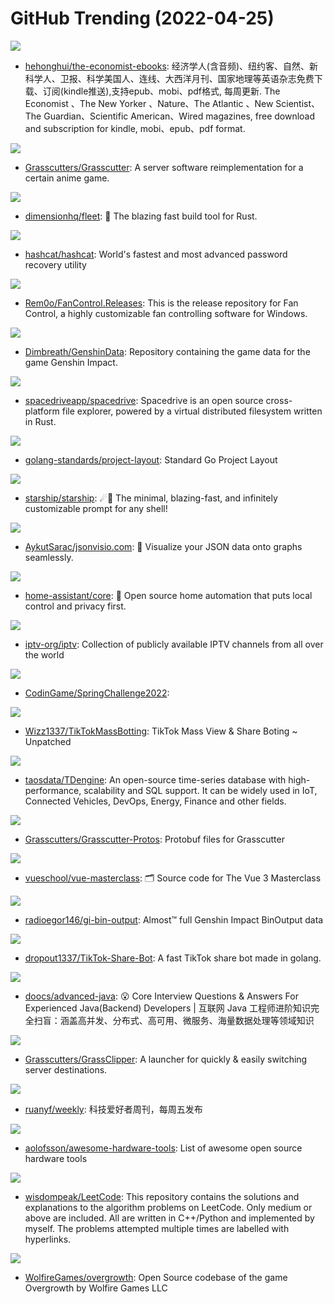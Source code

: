 # GitHub Trending (2022-04-25)

![](https://img.shields.io/badge/CSS-New%20607-green?style=flat-square&logo=appveyor)
- [hehonghui/the-economist-ebooks](https://github.com/hehonghui/the-economist-ebooks): 经济学人(含音频)、纽约客、自然、新科学人、卫报、科学美国人、连线、大西洋月刊、国家地理等英语杂志免费下载、订阅(kindle推送),支持epub、mobi、pdf格式, 每周更新. The Economist 、The New Yorker 、Nature、The Atlantic 、New Scientist、The Guardian、Scientific American、Wired magazines, free download and subscription for kindle, mobi、epub、pdf format.

![](https://img.shields.io/badge/Java-New%20391-green?style=flat-square&logo=appveyor)
- [Grasscutters/Grasscutter](https://github.com/Grasscutters/Grasscutter): A server software reimplementation for a certain anime game.

![](https://img.shields.io/badge/Rust-New%20230-green?style=flat-square&logo=appveyor)
- [dimensionhq/fleet](https://github.com/dimensionhq/fleet): 🚀 The blazing fast build tool for Rust.

![](https://img.shields.io/badge/C-New%20102-green?style=flat-square&logo=appveyor)
- [hashcat/hashcat](https://github.com/hashcat/hashcat): World's fastest and most advanced password recovery utility

![](https://img.shields.io/badge/none-New%20184-green?style=flat-square&logo=appveyor)
- [Rem0o/FanControl.Releases](https://github.com/Rem0o/FanControl.Releases): This is the release repository for Fan Control, a highly customizable fan controlling software for Windows.

![](https://img.shields.io/badge/none-New%2032-green?style=flat-square&logo=appveyor)
- [Dimbreath/GenshinData](https://github.com/Dimbreath/GenshinData): Repository containing the game data for the game Genshin Impact.

![](https://img.shields.io/badge/TypeScript-New%2093-green?style=flat-square&logo=appveyor)
- [spacedriveapp/spacedrive](https://github.com/spacedriveapp/spacedrive): Spacedrive is an open source cross-platform file explorer, powered by a virtual distributed filesystem written in Rust.

![](https://img.shields.io/badge/Makefile-New%2037-green?style=flat-square&logo=appveyor)
- [golang-standards/project-layout](https://github.com/golang-standards/project-layout): Standard Go Project Layout

![](https://img.shields.io/badge/Rust-New%20312-green?style=flat-square&logo=appveyor)
- [starship/starship](https://github.com/starship/starship): ☄🌌️ The minimal, blazing-fast, and infinitely customizable prompt for any shell!

![](https://img.shields.io/badge/TypeScript-New%2087-green?style=flat-square&logo=appveyor)
- [AykutSarac/jsonvisio.com](https://github.com/AykutSarac/jsonvisio.com): 🧩 Visualize your JSON data onto graphs seamlessly.

![](https://img.shields.io/badge/Python-New%20157-green?style=flat-square&logo=appveyor)
- [home-assistant/core](https://github.com/home-assistant/core): 🏡 Open source home automation that puts local control and privacy first.

![](https://img.shields.io/badge/JavaScript-New%2087-green?style=flat-square&logo=appveyor)
- [iptv-org/iptv](https://github.com/iptv-org/iptv): Collection of publicly available IPTV channels from all over the world

![](https://img.shields.io/badge/Java-New%205-green?style=flat-square&logo=appveyor)
- [CodinGame/SpringChallenge2022](https://github.com/CodinGame/SpringChallenge2022): 

![](https://img.shields.io/badge/Python-New%20107-green?style=flat-square&logo=appveyor)
- [Wizz1337/TikTokMassBotting](https://github.com/Wizz1337/TikTokMassBotting): TikTok Mass View & Share Boting ~ Unpatched

![](https://img.shields.io/badge/C-New%207-green?style=flat-square&logo=appveyor)
- [taosdata/TDengine](https://github.com/taosdata/TDengine): An open-source time-series database with high-performance, scalability and SQL support. It can be widely used in IoT, Connected Vehicles, DevOps, Energy, Finance and other fields.

![](https://img.shields.io/badge/none-New%2018-green?style=flat-square&logo=appveyor)
- [Grasscutters/Grasscutter-Protos](https://github.com/Grasscutters/Grasscutter-Protos): Protobuf files for Grasscutter

![](https://img.shields.io/badge/CSS-New%2029-green?style=flat-square&logo=appveyor)
- [vueschool/vue-masterclass](https://github.com/vueschool/vue-masterclass): 🗂 Source code for The Vue 3 Masterclass

![](https://img.shields.io/badge/none-New%2019-green?style=flat-square&logo=appveyor)
- [radioegor146/gi-bin-output](https://github.com/radioegor146/gi-bin-output): Almost™ full Genshin Impact BinOutput data

![](https://img.shields.io/badge/Go-New%208-green?style=flat-square&logo=appveyor)
- [dropout1337/TikTok-Share-Bot](https://github.com/dropout1337/TikTok-Share-Bot): A fast TikTok share bot made in golang.

![](https://img.shields.io/badge/Java-New%2038-green?style=flat-square&logo=appveyor)
- [doocs/advanced-java](https://github.com/doocs/advanced-java): 😮 Core Interview Questions & Answers For Experienced Java(Backend) Developers | 互联网 Java 工程师进阶知识完全扫盲：涵盖高并发、分布式、高可用、微服务、海量数据处理等领域知识

![](https://img.shields.io/badge/JavaScript-New%2023-green?style=flat-square&logo=appveyor)
- [Grasscutters/GrassClipper](https://github.com/Grasscutters/GrassClipper): A launcher for quickly & easily switching server destinations.

![](https://img.shields.io/badge/none-New%2013-green?style=flat-square&logo=appveyor)
- [ruanyf/weekly](https://github.com/ruanyf/weekly): 科技爱好者周刊，每周五发布

![](https://img.shields.io/badge/none-New%2061-green?style=flat-square&logo=appveyor)
- [aolofsson/awesome-hardware-tools](https://github.com/aolofsson/awesome-hardware-tools): List of awesome open source hardware tools

![](https://img.shields.io/badge/C%2B%2B-New%2017-green?style=flat-square&logo=appveyor)
- [wisdompeak/LeetCode](https://github.com/wisdompeak/LeetCode): This repository contains the solutions and explanations to the algorithm problems on LeetCode. Only medium or above are included. All are written in C++/Python and implemented by myself. The problems attempted multiple times are labelled with hyperlinks.

![](https://img.shields.io/badge/C%2B%2B-New%20147-green?style=flat-square&logo=appveyor)
- [WolfireGames/overgrowth](https://github.com/WolfireGames/overgrowth): Open Source codebase of the game Overgrowth by Wolfire Games LLC

